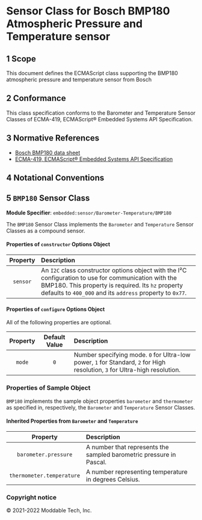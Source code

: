 
# Sensor Class for Bosch BMP180 Atmospheric Pressure and Temperature sensor

## 1 Scope

This document defines the ECMAScript class supporting the BMP180 atmospheric pressure and temperature sensor from Bosch

## 2 Conformance

This class specification conforms to the Barometer and Temperature Sensor Classes of ECMA-419, ECMAScript® Embedded Systems API Specification.

## 3 Normative References

- [Bosch BMP180 data sheet](https://cdn-shop.adafruit.com/datasheets/BST-BMP180-DS000-09.pdf)
- [ECMA-419, ECMAScript® Embedded Systems API Specification](https://419.ecma-international.org)

## 4 Notational Conventions

## 5 `BMP180` Sensor Class

**Module Specifier**: `embedded:sensor/Barometer-Temperature/BMP180`

The `BMP180` Sensor Class implements the `Barometer` and `Temperature` Sensor Classes as a compound sensor.

#### Properties of `constructor` Options Object

| Property | Description |
| :---: | :--- |
| `sensor` | An `I2C` class constructor options object with the I²C configuration to use for communication with the BMP180. This property is required. Its `hz` property defaults to `400_000` and its `address` property to `0x77`.


#### Properties of `configure` Options Object

All of the following properties are optional.

| Property | Default Value | Description |
| :---: | :---: | :--- |
| `mode` | `0` | Number specifying mode. `0` for Ultra-low power, `1` for Standard, `2` for High resolution, `3` for Ultra-high resolution.


### Properties of Sample Object
`BMP180` implements the sample object properties `barometer` and `thermometer` as specified in, respectively, the `Barometer` and `Temperature` Sensor Classes.

#### Inherited Properties from `Barometer` and `Temperature`

| Property | Description |
| :---: | :--- |
| `barometer.pressure` | A number that represents the sampled barometric pressure in Pascal.
| `thermometer.temperature` | A number representing temperature in degrees Celsius.


### Copyright notice

© 2021-2022 Moddable Tech, Inc.

